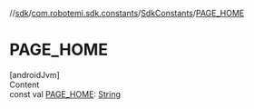 //[sdk](../../../index.md)/[com.robotemi.sdk.constants](../index.md)/[SdkConstants](index.md)/[PAGE_HOME](-p-a-g-e_-h-o-m-e.md)



# PAGE_HOME  
[androidJvm]  
Content  
const val [PAGE_HOME](-p-a-g-e_-h-o-m-e.md): [String](https://kotlinlang.org/api/latest/jvm/stdlib/kotlin/-string/index.html)  



